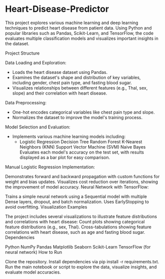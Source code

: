 # Heart-Disease-Predictor

This project explores various machine learning and deep learning techniques to predict heart disease from patient data. Using Python and popular libraries such as Pandas, Scikit-Learn, and TensorFlow, the code evaluates multiple classification models and visualizes important insights in the dataset.

Project Structure

Data Loading and Exploration:

- Loads the heart disease dataset using Pandas.
- Examines the dataset's shape and distribution of key variables, including gender, chest pain type, and fasting blood sugar.
- Visualizes relationships between different features (e.g., Thal, sex, slope) and their correlation with heart disease.

Data Preprocessing:

- One-hot encodes categorical variables like chest pain type and slope.
- Normalizes the dataset to improve the model's training process.

Model Selection and Evaluation:

- Implements various machine learning models including:
  - Logistic Regression
Decision Tree
Random Forest
K-Nearest Neighbors (KNN)
Support Vector Machine (SVM)
Naive Bayes
Evaluates each model's accuracy on the test set, with results displayed as a bar plot for easy comparison.

Manual Logistic Regression Implementation:

Demonstrates forward and backward propagation with custom functions for weight and bias updates.
Visualizes cost reduction over iterations, showing the improvement of model accuracy.
Neural Network with TensorFlow:

Trains a simple neural network using a Sequential model with multiple Dense layers, dropout, and batch normalization.
Uses EarlyStopping to avoid overfitting.
Visualization Examples

The project includes several visualizations to illustrate feature distributions and correlations with heart disease:
Count plots showing categorical feature distributions (e.g., sex, Thal).
Cross-tabulations showing feature correlations with heart disease, such as age and fasting blood sugar.
Dependencies

Python
NumPy
Pandas
Matplotlib
Seaborn
Scikit-Learn
TensorFlow (for neural network)
How to Run

Clone the repository.
Install dependencies via pip install -r requirements.txt.
Run the main notebook or script to explore the data, visualize insights, and evaluate model accuracies.
